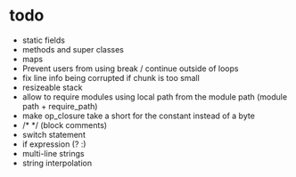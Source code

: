 # todo

* static fields
* methods and super classes
* maps
* Prevent users from using break / continue outside of loops
* fix line info being corrupted if chunk is too small
* resizeable stack
* allow to require modules using local path from the module path (module path + require_path)
* make op_closure take a short for the constant instead of a byte
* /* */ (block comments)
* switch statement
* if expression (? :)
* multi-line strings
* string interpolation